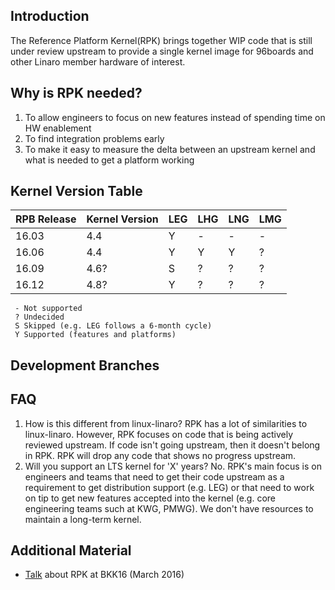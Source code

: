 ## Introduction
The Reference Platform Kernel(RPK) brings together WIP code that is still under review upstream to provide a single kernel image for 96boards and other Linaro member hardware of interest.

## Why is RPK needed?
 1. To allow engineers to focus on new features instead of spending time on HW enablement
 1. To find integration problems early
 1. To make it easy to measure the delta between an upstream kernel and what is needed to get a platform working

## Kernel Version Table
| RPB Release | Kernel Version | LEG | LHG | LNG | LMG |
|---|---|---|---|---|---|
|16.03   |4.4   | Y | - | - | - |
|16.06   |4.4   | Y | Y | Y | ? |
|16.09   |4.6?  | S | ? | ? | ? |
|16.12   |4.8?  | Y | ? | ? | ? |

     - Not supported
     ? Undecided
     S Skipped (e.g. LEG follows a 6-month cycle)
     Y Supported (features and platforms)

## Development Branches

## FAQ
 1. How is this different from linux-linaro?
    RPK has a lot of similarities to linux-linaro. However, RPK focuses on code that is being actively reviewed upstream. If code isn't going upstream, then it doesn't belong in RPK. RPK will drop any code that shows no progress upstream.
 1. Will you support an LTS kernel for 'X' years?
    No. RPK's main focus is on engineers and teams that need to get their code upstream as a requirement to get distribution support (e.g. LEG) or that need to work on tip to get new features accepted into the kernel (e.g. core engineering teams such at KWG, PMWG). We don't have resources to maintain a long-term kernel.

## Additional Material
 * [Talk](https://www.youtube.com/watch?v=fW6_eL3U7OQ) about RPK at BKK16 (March 2016)